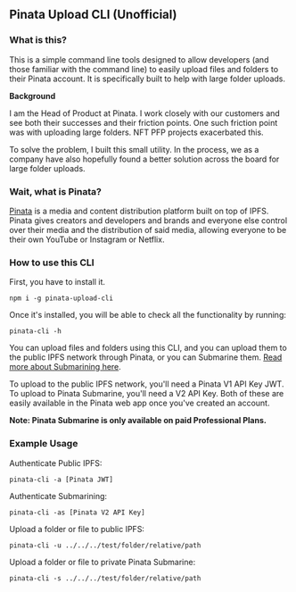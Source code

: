 ## Pinata Upload CLI (Unofficial)

### What is this?

This is a simple command line tools designed to allow developers (and those familiar with the command line) to easily upload files and folders to their Pinata account. It is specifically built to help with large folder uploads. 

**Background**

I am the Head of Product at Pinata. I work closely with our customers and see both their successes and their friction points. One such friction point was with uploading large folders. NFT PFP projects exacerbated this. 

To solve the problem, I built this small utility. In the process, we as a company have also hopefully found a better solution across the board for large folder uploads. 

### Wait, what is Pinata? 

[Pinata](https://pinata.cloud) is a media and content distribution platform built on top of IPFS. Pinata gives creators and developers and brands and everyone else control over their media and the distribution of said media, allowing everyone to be their own YouTube or Instagram or Netflix. 

### How to use this CLI

First, you have to install it.

`npm i -g pinata-upload-cli`

Once it's installed, you will be able to check all the functionality by running: 

`pinata-cli -h` 

You can upload files and folders using this CLI, and you can upload them to the public IPFS network through Pinata, or you can Submarine them. [Read more about Submarining here](https://www.pinata.cloud/blog/introducing-submarining-what-it-is-why-you-need-it). 

To upload to the public IPFS network, you'll need a Pinata V1 API Key JWT. To upload to Pinata Submarine, you'll need a V2 API Key. Both of these are easily available in the Pinata web app once you've created an account. 

**Note: Pinata Submarine is only available on paid Professional Plans.**

### Example Usage 

Authenticate Public IPFS: 

```
pinata-cli -a [Pinata JWT]
```

Authenticate Submarining: 

```
pinata-cli -as [Pinata V2 API Key]
```

Upload a folder or file to public IPFS: 

```
pinata-cli -u ../../../test/folder/relative/path
```

Upload a folder or file to private Pinata Submarine: 

```
pinata-cli -s ../../../test/folder/relative/path
```